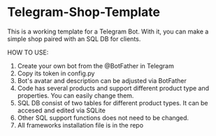 # Telegram-Shop-Template
This is a working template for a Telegram Bot. With it, you can make a simple shop paired with an SQL DB for clients.

HOW TO USE:
1. Create your own bot from the @BotFather in Telegram
2. Copy its token in config.py
3. Bot's avatar and description can be adjusted via BotFather
4. Code has several products and support different product type and properties. You can easily change them.
5. SQL DB consist of two tables for different product types. It can be accesed and edited via SQLite
6. Other SQL support functions does not need to be changed.
7. All frameworks installation file is in the repo
